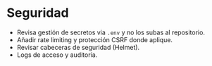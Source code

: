 # Seguridad

- Revisa gestión de secretos via `.env` y no los subas al repositorio.
- Añadir rate limiting y protección CSRF donde aplique.
- Revisar cabeceras de seguridad (Helmet).
- Logs de acceso y auditoría.
